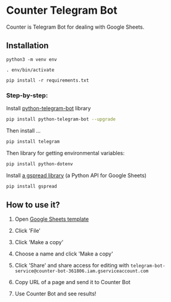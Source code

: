 # Counter Telegram Bot

Counter is Telegram Bot for dealing with Google Sheets.


## Installation
```python3 -m venv env```


```. env/bin/activate```


```pip install -r requirements.txt```


### Step-by-step:
Install [python-telegram-bot](https://pypi.org/project/python-telegram-bot/#introduction)
library

```bash
pip install python-telegram-bot --upgrade
```

Then install ...

```bash
pip install telegram
```

Then library for getting environmental variables:

```bash
pip install python-dotenv
```

Install [a gspread library](https://docs.gspread.org/en/latest/index.html) (a Python API for Google Sheets)

```bash
pip install gspread
```

## How to use it?
1. Open [Google Sheets template](https://docs.google.com/spreadsheets/d/1C-Z0OPYnyKPSjn8_YvrpE4uFIPiw0xQrSTn2OHhPVO4/edit#gid=1785411570)
2. Click 'File'
3. Click 'Make a copy'
4. Choose a name and click 'Make a copy'
5. Click 'Share' and share access for editing with
`telegram-bot-service@counter-bot-361806.iam.gserviceaccount.com`
   
6. Copy URL of a page and send it to Counter Bot
7. Use Counter Bot and see results!
